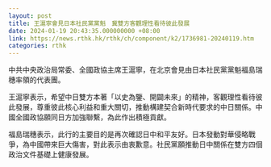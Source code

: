 ```yaml
---
layout: post
title: 王滬寧會見日本社民黨黨魁　冀雙方客觀理性看待彼此發展
date: 2024-01-19 20:43:35.000000000 +08:00
link: https://news.rthk.hk/rthk/ch/component/k2/1736981-20240119.htm
categories: rthk
---
```


中共中央政治局常委、全國政協主席王滬寧，在北京會見由日本社民黨黨魁福島瑞穗率領的代表團。

王滬寧表示，希望中日雙方本著「以史為鑒、開闢未來」的精神，客觀理性看待彼此發展，尊重彼此核心利益和重大關切，推動構建契合新時代要求的中日關係。中國全國政協願同日方加強聯繫，為此作出積極貢獻。

福島瑞穗表示，此行的主要目的是再次確認日中和平友好。日本發動對華侵略戰爭，為中國帶來巨大傷害，對此表示由衷歉意。社民黨願推動日中關係在雙方四個政治文件基礎上健康發展。

